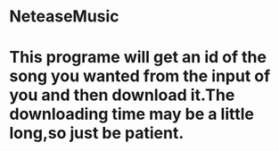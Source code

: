 # NeteaseMusic
# This programe will get an id of the song you wanted from the input of you and then download it.The downloading time may be a little long,so just be patient. 
